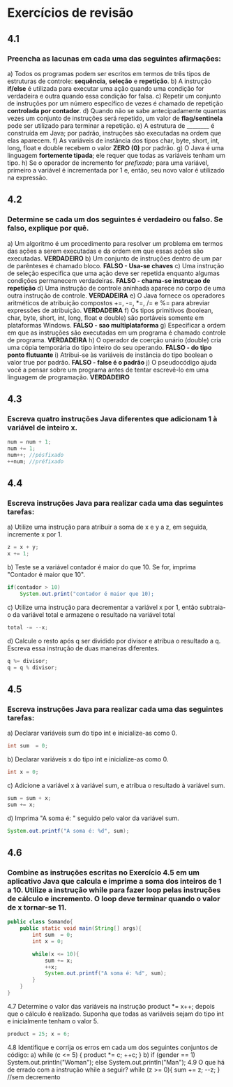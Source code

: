 # Exercícios de revisão
## 4.1
### Preencha as lacunas em cada uma das seguintes afirmações:

a) Todos os programas podem ser escritos em termos de três tipos de estruturas de controle: **sequência**, **seleção** e **repetição**.
b) A instrução **if/else** é utilizada para executar uma ação quando uma condição for verdadeira e outra quando essa condição for falsa.
c) Repetir um conjunto de instruções por um número específico de vezes é chamado de repetição **controlada por contador**.
d) Quando não se sabe antecipadamente quantas vezes um conjunto de instruções será repetido, um valor de **flag/sentinela** pode ser utilizado para terminar a repetição.
e) A estrutura de ________ é construída em Java; por padrão, instruções são executadas na ordem que elas aparecem.
f) As variáveis de instância dos tipos char, byte, short, int, long, float e double recebem o valor **ZERO (0)** por padrão.
g) O Java é uma linguagem **fortemente tipada**; ele requer que todas as variáveis tenham um tipo.
h) Se o operador de incremento for *prefixado*; para uma variável, primeiro a variável é incrementada por 1 e, então, seu novo valor é utilizado na expressão.

## 4.2 
### Determine se cada um dos seguintes é verdadeiro ou falso. Se falso, explique por quê.

a) Um algoritmo é um procedimento para resolver um problema em termos das ações a serem executadas e da ordem em que essas ações são executadas. **VERDADEIRO**
b) Um conjunto de instruções dentro de um par de parênteses é chamado bloco. **FALSO - Usa-se chaves**
c) Uma instrução de seleção especifica que uma ação deve ser repetida enquanto algumas condições permanecem verdadeiras. **FALSO - chama-se instruçao de repetição**
d) Uma instrução de controle aninhada aparece no corpo de uma outra instrução de controle. **VERDADEIRA**
e) O Java fornece os operadores aritméticos de atribuição compostos +=, -=, *=, /= e %= para abreviar expressões de atribuição. **VERDADEIRA**
f) Os tipos primitivos (boolean, char, byte, short, int, long, float e double) são portáveis somente em plataformas Windows. **FALSO - sao multiplataforma**
g) Especificar a ordem em que as instruções são executadas em um programa é chamado controle de programa. **VERDADEIRA**
h) O operador de coerção unário (double) cria uma cópia temporária do tipo inteiro do seu operando. **FALSO - do tipo ponto flutuante**
i) Atribui-se às variáveis de instância do tipo boolean o valor true por padrão. **FALSO - false é o padrão**
j) O pseudocódigo ajuda você a pensar sobre um programa antes de tentar escrevê-lo em uma linguagem de programação. **VERDADEIRO**

## 4.3
### Escreva quatro instruções Java diferentes que adicionam 1 à variável de inteiro x.

```java
num = num + 1;
num += 1;
num++; //pósfixado
++num; //préfixado
```

## 4.4
### Escreva instruções Java para realizar cada uma das seguintes tarefas:
a) Utilize uma instrução para atribuir a soma de x e y a z, em seguida, incremente x por 1.
```java
z = x + y;
x += 1;
```

b) Teste se a variável contador é maior do que 10. Se for, imprima "Contador é maior que 10".
```java
if(contador > 10)
    System.out.print("contador é maior que 10);
```
c) Utilize uma instrução para decrementar a variável x por 1, então subtraia-o da variável total e armazene o resultado na variável total
```java
total -= --x;
```
d) Calcule o resto após q ser dividido por divisor e atribua o resultado a q. Escreva essa instrução de duas maneiras diferentes.
```java
q %= divisor;
q = q % divisor;
```

## 4.5
### Escreva instruções Java para realizar cada uma das seguintes tarefas:

a) Declarar variáveis sum do tipo int e inicialize-as como 0.
```java
int sum  = 0;
```
b) Declarar variáveis x do tipo int e inicialize-as como 0.
```java
int x = 0;
```
c) Adicione a variável x à variável sum, e atribua o resultado à variável sum.
```java
sum = sum + x;
sum += x;
```
d) Imprima "A soma é: " seguido pelo valor da variável sum.
```java
System.out.printf("A soma é: %d", sum);
```
## 4.6
### Combine as instruções escritas no Exercício 4.5 em um aplicativo Java que calcula e imprime a soma dos inteiros de 1 a 10. Utilize a instrução while para fazer loop pelas instruções de cálculo e incremento. O loop deve terminar quando o valor de x tornar-se 11.
```java
public class Somando{
    public static void main(String[] args){
        int sum  = 0;
        int x = 0;

        while(x <= 10){
            sum += x;
            ++x;
            System.out.printf("A soma é: %d", sum);
        }
    }
}
```
4.7
Determine o valor das variáveis na instrução product *= x++; depois que o cálculo é realizado. Suponha que todas as variáveis sejam do tipo int e inicialmente tenham o valor 5.
```java
product = 25; x = 6;
```

4.8
Identifique e corrija os erros em cada um dos seguintes conjuntos de código:
a) while (c <= 5)
{
    product *= c;
    ++c;
}
b) if (gender == 1)
        System.out.println("Woman");
    else
        System.out.println("Man");
4.9
O que há de errado com a instrução while a seguir?
while (z >= 0){
    sum += z;
    --z;
}
//sem decremento